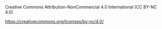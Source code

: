 Creative Commons Attribution-NonCommercial 4.0 International (CC BY-NC 4.0)

https://creativecommons.org/licenses/by-nc/4.0/

